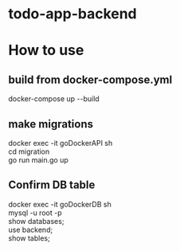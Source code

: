# todo-app-backend

# How to use

## build from docker-compose.yml

docker-compose up --build

## make migrations

docker exec -it goDockerAPI sh<br>
cd migration<br>
go run main.go up

## Confirm DB table

docker exec -it goDockerDB sh<br>
mysql -u root -p<br>
show databases;<br>
use backend;<br>
show tables;
